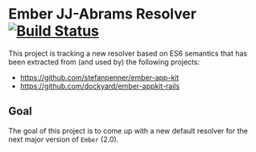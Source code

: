 # Ember JJ-Abrams Resolver [![Build Status](https://travis-ci.org/stefanpenner/ember-jj-abrams-resolver.png?branch=master)](https://travis-ci.org/stefanpenner/ember-jj-abrams-resolver)

This project is tracking a new resolver based on ES6 semantics that has been extracted from (and used by) the following projects:

* https://github.com/stefanpenner/ember-app-kit
* https://github.com/dockyard/ember-appkit-rails

## Goal

The goal of this project is to come up with a new default resolver for the next major version of `Ember` (2.0).

